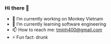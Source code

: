 ### Hi there 👋

- 🔭 I’m currently working on Monkey Vietnam
- 🌱 I’m currently learning software engineering
- 📫 How to reach me: tminh400@gmail.com
- ⚡ Fun fact: drunk
